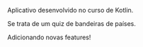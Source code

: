 Aplicativo desenvolvido no curso de Kotlin.

Se trata de um quiz de bandeiras de países.

Adicionando novas features!
